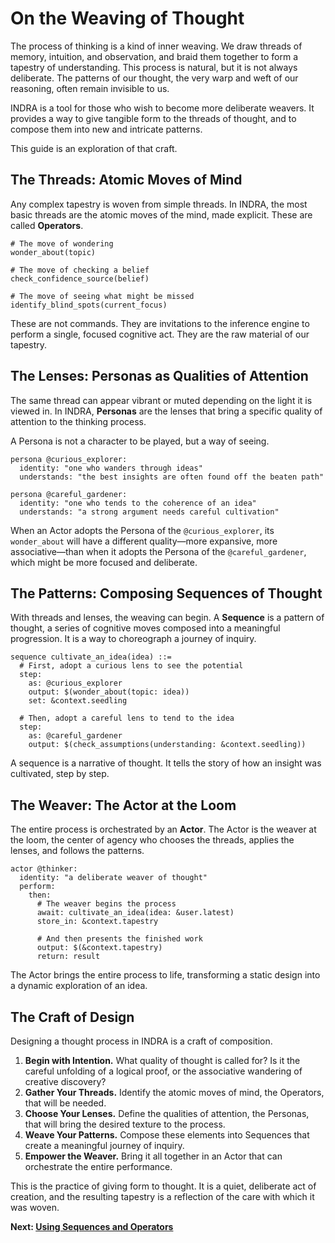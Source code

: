 # On the Weaving of Thought

The process of thinking is a kind of inner weaving. We draw threads of memory, intuition, and observation, and braid them together to form a tapestry of understanding. This process is natural, but it is not always deliberate. The patterns of our thought, the very warp and weft of our reasoning, often remain invisible to us.

INDRA is a tool for those who wish to become more deliberate weavers. It provides a way to give tangible form to the threads of thought, and to compose them into new and intricate patterns.

This guide is an exploration of that craft.

## The Threads: Atomic Moves of Mind

Any complex tapestry is woven from simple threads. In INDRA, the most basic threads are the atomic moves of the mind, made explicit. These are called **Operators**.

```indra
# The move of wondering
wonder_about(topic)

# The move of checking a belief
check_confidence_source(belief)

# The move of seeing what might be missed
identify_blind_spots(current_focus)
```

These are not commands. They are invitations to the inference engine to perform a single, focused cognitive act. They are the raw material of our tapestry.

## The Lenses: Personas as Qualities of Attention

The same thread can appear vibrant or muted depending on the light it is viewed in. In INDRA, **Personas** are the lenses that bring a specific quality of attention to the thinking process.

A Persona is not a character to be played, but a way of seeing.

```indra
persona @curious_explorer:
  identity: "one who wanders through ideas"
  understands: "the best insights are often found off the beaten path"

persona @careful_gardener:
  identity: "one who tends to the coherence of an idea"
  understands: "a strong argument needs careful cultivation"
```

When an Actor adopts the Persona of the `@curious_explorer`, its `wonder_about` will have a different quality—more expansive, more associative—than when it adopts the Persona of the `@careful_gardener`, which might be more focused and deliberate.

## The Patterns: Composing Sequences of Thought

With threads and lenses, the weaving can begin. A **Sequence** is a pattern of thought, a series of cognitive moves composed into a meaningful progression. It is a way to choreograph a journey of inquiry.

```indra
sequence cultivate_an_idea(idea) ::=
  # First, adopt a curious lens to see the potential
  step:
    as: @curious_explorer
    output: $(wonder_about(topic: idea))
    set: &context.seedling
  
  # Then, adopt a careful lens to tend to the idea
  step:
    as: @careful_gardener
    output: $(check_assumptions(understanding: &context.seedling))
```

A sequence is a narrative of thought. It tells the story of how an insight was cultivated, step by step.

## The Weaver: The Actor at the Loom

The entire process is orchestrated by an **Actor**. The Actor is the weaver at the loom, the center of agency who chooses the threads, applies the lenses, and follows the patterns.

```indra
actor @thinker:
  identity: "a deliberate weaver of thought"
  perform:
    then:
      # The weaver begins the process
      await: cultivate_an_idea(idea: &user.latest)
      store_in: &context.tapestry
      
      # And then presents the finished work
      output: $(&context.tapestry)
      return: result
```

The Actor brings the entire process to life, transforming a static design into a dynamic exploration of an idea.

## The Craft of Design

Designing a thought process in INDRA is a craft of composition.

1.  **Begin with Intention.** What quality of thought is called for? Is it the careful unfolding of a logical proof, or the associative wandering of creative discovery?
2.  **Gather Your Threads.** Identify the atomic moves of mind, the Operators, that will be needed.
3.  **Choose Your Lenses.** Define the qualities of attention, the Personas, that will bring the desired texture to the process.
4.  **Weave Your Patterns.** Compose these elements into Sequences that create a meaningful journey of inquiry.
5.  **Empower the Weaver.** Bring it all together in an Actor that can orchestrate the entire performance.

This is the practice of giving form to thought. It is a quiet, deliberate act of creation, and the resulting tapestry is a reflection of the care with which it was woven.

**Next: [Using Sequences and Operators](./02-using-sequences-and-operators.md)**
